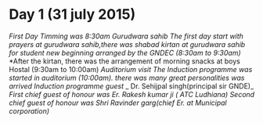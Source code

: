 # Day 1 (31 july 2015)
_First Day Timming was 8:30am_
_Gurudwara sahib_
*The first day start with prayers at gurudwara sahib,there was shabad kirtan at gurudwara sahib for student new beginning arranged by the GNDEC (8:30am to 9:30am)*
*After the kirtan, there was the arrangement of morning snacks at boys Hostal (9:30am to 10:00am)
_Auditorium visit_
*The Induction programme was started in auditorium (10:00am). there was many great personalities was arrived*
_Induction programme guest_
_ Dr. Sehijpal singh(principal sir GNDE)_
_First chief guest of honour was Er. Rakesh kumar ji ( ATC Ludhiana)_
_Second chief guest of honour was Shri Ravinder garg(chief Er. at Municipal corporation)_


